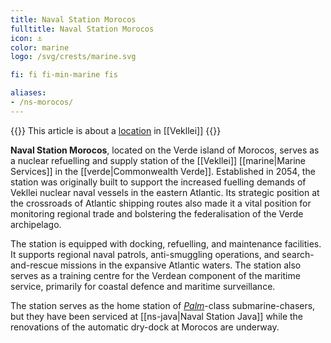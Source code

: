 ```yaml
---
title: Naval Station Morocos
fulltitle: Naval Station Morocos
icon: ⚓️
color: marine
logo: /svg/crests/marine.svg

fi: fi fi-min-marine fis

aliases:
- /ns-morocos/
---
```

{{<note series>}}
 This article is about a [location](/factbook/landscape/places) in [[Vekllei]]
{{</note>}}

**Naval Station Morocos**, located on the Verde island of Morocos, serves as a nuclear refuelling and supply station of the [[Vekllei]] [[marine|Marine Services]] in the [[verde|Commonwealth Verde]].
Established in 2054, the station was originally built to support the increased fuelling demands of Vekllei nuclear naval vessels in the eastern Atlantic. Its strategic position at the crossroads of Atlantic shipping routes also made it a vital position for monitoring regional trade and bolstering the federalisation of the Verde archipelago.

The station is equipped with docking, refuelling, and maintenance facilities. It supports regional naval patrols, anti-smuggling operations, and search-and-rescue missions in the expansive Atlantic waters. The station also serves as a training centre for the Verdean component of the maritime service, primarily for coastal defence and maritime surveillance.

The station serves as the home station of [*Palm*](/palm-class/)-class submarine-chasers, but they have been serviced at [[ns-java|Naval Station Java]] while the renovations of the automatic dry-dock at Morocos are underway.

